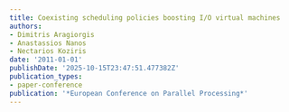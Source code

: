 ```yaml
---
title: Coexisting scheduling policies boosting I/O virtual machines
authors:
- Dimitris Aragiorgis
- Anastassios Nanos
- Nectarios Koziris
date: '2011-01-01'
publishDate: '2025-10-15T23:47:51.477382Z'
publication_types:
- paper-conference
publication: '*European Conference on Parallel Processing*'
---
```

